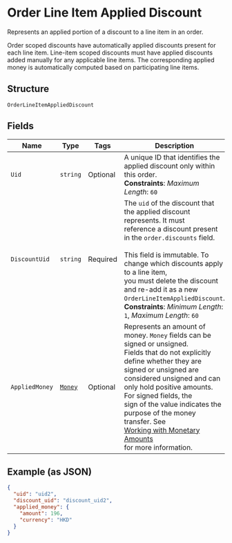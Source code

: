 
# Order Line Item Applied Discount

Represents an applied portion of a discount to a line item in an order.

Order scoped discounts have automatically applied discounts present for each line item.
Line-item scoped discounts must have applied discounts added manually for any applicable line
items. The corresponding applied money is automatically computed based on participating
line items.

## Structure

`OrderLineItemAppliedDiscount`

## Fields

| Name | Type | Tags | Description |
|  --- | --- | --- | --- |
| `Uid` | `string` | Optional | A unique ID that identifies the applied discount only within this order.<br>**Constraints**: *Maximum Length*: `60` |
| `DiscountUid` | `string` | Required | The `uid` of the discount that the applied discount represents. It must<br>reference a discount present in the `order.discounts` field.<br><br>This field is immutable. To change which discounts apply to a line item,<br>you must delete the discount and re-add it as a new `OrderLineItemAppliedDiscount`.<br>**Constraints**: *Minimum Length*: `1`, *Maximum Length*: `60` |
| `AppliedMoney` | [`Money`](../../doc/models/money.md) | Optional | Represents an amount of money. `Money` fields can be signed or unsigned.<br>Fields that do not explicitly define whether they are signed or unsigned are<br>considered unsigned and can only hold positive amounts. For signed fields, the<br>sign of the value indicates the purpose of the money transfer. See<br>[Working with Monetary Amounts](https://developer.squareup.com/docs/build-basics/working-with-monetary-amounts)<br>for more information. |

## Example (as JSON)

```json
{
  "uid": "uid2",
  "discount_uid": "discount_uid2",
  "applied_money": {
    "amount": 196,
    "currency": "HKD"
  }
}
```

